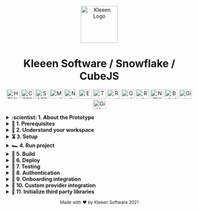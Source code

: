 <p align="center">
  <img
    alt="Kleeen Logo"
    height="100"
    src="https://staging4.kleeen.software/wp-content/uploads/2019/05/cropped-ks-favicon-1.png"
    width="100"
  >
</p>
<h1 align="center">
  Kleeen Software / Snowflake / CubeJS
</h1>

<p align="center">
  <img alt="HTML5" width="35" height="25" src="https://cdn.jsdelivr.net/gh/devicons/devicon/icons/html5/html5-original-wordmark.svg" />
  <img alt="CSS3" width="35" height="25" src="https://cdn.jsdelivr.net/gh/devicons/devicon/icons/css3/css3-original-wordmark.svg" />
  <img alt="SASS" width="35" height="25" src="https://cdn.jsdelivr.net/gh/devicons/devicon/icons/sass/sass-original.svg" />
  <img alt="Material UI" width="35" height="25" src="https://cdn.jsdelivr.net/gh/devicons/devicon/icons/materialui/materialui-original.svg" />
  <img alt="NodeJS" width="35" height="25" src="https://cdn.jsdelivr.net/gh/devicons/devicon/icons/nodejs/nodejs-original-wordmark.svg" />
  <img alt="Express" width="35" height="25" src="https://cdn.jsdelivr.net/gh/devicons/devicon/icons/express/express-original.svg" />
  <img alt="TypeScript" width="35" height="25" src="https://cdn.jsdelivr.net/gh/devicons/devicon/icons/typescript/typescript-original.svg" />
  <img alt="ReactJS" width="35" height="25" src="https://cdn.jsdelivr.net/gh/devicons/devicon/icons/react/react-original-wordmark.svg" />
  <img alt="GraphQL" width="35" height="25" src="https://cdn.jsdelivr.net/gh/devicons/devicon/icons/graphql/graphql-plain-wordmark.svg" />
  <img alt="Redux" width="35" height="25" src="https://cdn.jsdelivr.net/gh/devicons/devicon/icons/redux/redux-original.svg" />
  <img alt="NPM" width="35" height="25" src="https://cdn.jsdelivr.net/gh/devicons/devicon/icons/npm/npm-original-wordmark.svg" />
  <img alt="Babel" width="35" height="25" src="https://cdn.jsdelivr.net/gh/devicons/devicon/icons/babel/babel-original.svg" />
  <img alt="Git" width="35" height="25" src="https://cdn.jsdelivr.net/gh/devicons/devicon/icons/git/git-original-wordmark.svg" />
  <img alt="GitHub" width="35" height="25" src="https://cdn.jsdelivr.net/gh/devicons/devicon/icons/github/github-original.svg" />
</p>

<details>
  <summary><b>:scientist: 1. About the Prototype</b></summary>

The data in this prototype come from three different sources, Kleeen Synthetic data, [Snowflake](https://www.snowflake.com/), and Snowflake through [Cube.JS](https://cube.dev/).

Following is the list of widgets connected to CubeJS and Snowflake data sources.

**Snowflake**

- Widget: Most Recent In-Store Sales |
  [Source Code](apps/api/src/graphql/custom/widgetResolvers/object_listing_c29df561_a8a4_45b3_9eac_f879dbaff776.ts)

- Widget: Most Sold Items This Week | [Source Code](apps/api/src/graphql/custom/widgetResolvers/widget_44ef1d94_b75e_4f2f_bde6_3101d0e7be7d.ts)

- Widget: Items with Lowest Inventory | [Source Code](apps/api/src/graphql/custom/widgetResolvers/widget_83f1fd76_e0a4_4f55_b694_27aadf9b0012.ts)

- Widget: Popular Deals This Month | [Source Code](apps/api/src/graphql/custom/widgetResolvers/widget_b6f762fb_5f03_4e86_8430_99ca4c1b4c1c.ts)

- Widget: Purchase Locations | [Source Code](apps/api/src/graphql/custom/widgetResolvers/widget_c9d539e7_a88c_4d3f_a237_6ae4f8de0327.ts)

**CubeJS**

- Widget: Most Recent Web Sales | [Source Code](apps/api/src/graphql/custom/widgetResolvers/object_listing_b2a1508d_a714_4988_b75a_bc44495a3060.ts)

</details>

<details>
  <summary><b>🧰  1. Prerequisites</b></summary>

You need to have a basic understanding of **`JavaScript`**, **`Node.js`**, and **`NPM`** to continue.

##### 1.1 _Install Node Version Manager_

We recommend to use [NVM](https://github.com/nvm-sh/nvm).

```sh
  curl -o- https://raw.githubusercontent.com/nvm-sh/nvm/v0.37.2/install.sh | bash
```

Check GitHub repository to verify any change in [the installation process](https://github.com/nvm-sh/nvm#install--update-script).

##### 1.2 _Setup your .nvmrc file_

This project has a `.nvmrc` file containing the node version number supported and tested. [Check the repository to configure your terminal](https://github.com/nvm-sh/nvm#nvmrc).

Calling `nvm use` automatically in a directory with a `.nvmrc` file. If it finds it, it will switch to that version; if not, it will use the default version.

##### 1.3 _Install Node_

```sh
  nvm install <NODE_VERSION_ON_NVMRC_FILE>
  nvm use <NODE_VERSION_ON_NVMRC_FILE>
```

</details>

<details>
  <summary><b>🧭  2. Understand your workspace</b></summary>
  Run:

```sh
  npm run dep-graph
```

to see a diagram of the dependencies of your projects.

</details>

<details>
  <summary><b>⏳ 3. Setup</b></summary>

##### 3.1 _Install packages_

```sh
  npm install | bash
```

</details>

<details>
  <summary><b>🏎  4. Run project</b></summary>

You can run this **template** using the following commands in a different console.

To run both **_frontend_** and **_backend_**:

```sh
  npm run start
```

**Client only**

```sh
  npm run start:client
```

**API only**

```sh
  npm run start:api
```

</details>

<details>
  <summary><b>🚜  5. Build</b></summary>

##### 5.1 _Build_

```sh
  nx build cloud
```

to build the project. The build artifacts will be stored in the `dist/` directory. Use the `--prod` flag for a production build.

</details>

<details>
  <summary><b>🚀  6. Deploy</b></summary>

##### 6.1 _Deploy with Serverless Framework_

```sh
  npm install -g serverless@<CHECK_VERSION_AT_buildspec.yml_FILE>
```

</details>

<details>
  <summary><b>🧪  7. Testing</b></summary>

##### 7.1 _Unit tests_

```sh
  nx test cloud
```

to execute the unit tests via [Jest](https://jestjs.io).

```sh
  npm run affected:test
```

to execute the unit tests affected by a change.

##### 7.2 _E2E (end-to-end) tests_

By default, [Nx](https://nx.dev/react/cli/e2e) uses [Cypress](https://www.cypress.io) to run E2E tests.

Start Cypress with

```sh
  nx e2e {appName}-e2e --watch
```

to execute the end-to-end tests in Interactive Watch Mode.

Run e2e tests for the applications affected by changes.

```sh
  npm run affected:e2e
```

Run the respective .spec
Change files in your app, Cypress should re-run its tests.

</details>

<details>
  <summary><b>🔐  8. Authentication</b></summary>

##### 8.1 _How to add custom integrations_

**Kleeen Software** provides the option to extend the default _authentication_ or implements new ones.

To support custom workflows, **_`@kleeen/auth library`_** exposes a set of types and interfaces.

```javascript
import { Integrations, KSAuth } from '@kleeen/auth';
KSAuth.configure({
  authenticationHandler: new Integrations.CognitoAuthenticationHandler(),
});
```

##### 8.2 _IAuthenticationHandler base definition_

**_IAuthenticationHandler_** interface is the blueprint to implement different workflows.

Here is an example of a custom implementation:

```javascript
import 'firebase/auth';
import firebase from 'firebase/app';
import { Integrations } from '@kleeen/auth';

/* Your web app's Firebase configuration */
const firebaseConfig = {
  apiKey: '',
  authDomain: '',
  databaseURL: '',
  projectId: '',
  storageBucket: '',
  messagingSenderId: '',
  appId: '',
};

export class FirebaseAuthenticationHandler extends Integrations.AuthenticationHandler {
  constructor(config: typeof firebaseConfig = firebaseConfig) {
    super();
    /* Initialize Firebase */
    firebase.initializeApp(firebaseConfig);
  }

  /* Sign in a register user using username and password */
  async signIn(options: SignInOptions): Promise<IUser> {
    const { password, username } = options;
    const response = await firebase.auth().signInWithEmailAndPassword(username, password);
    return {
      ...response,
      email: response?.user?.email,
      getUsername: () => response?.user?.displayName,
      role: null, // Set here the default for the current user
      roles: [], // set here the list of roles assigned for the current user
    };
  }

  /**
   A function that takes a new context object and update it if needed
  @param {Record<string, any>} context is an existing context
  @return {Record<string, any>} with an updated context
  **/

  setContext(context: Record<string, any>): Record<string, any> {
    return {
      ...context,
      headers: {
        ...context.headers,
        MY_CUSTOM_HEADER: 'GOING HERE',
      },
    };
  }
}
```

##### 8.3 _Update the authentication handler_

Following is the example of configuring the **_KSAuth_** class to use the custom implementation.

```javascript
import { FirebaseAuthenticationHandler } from './google-firebase';
import firebaseConfiguration from './custom-implementations/firebase.json';

KSAuth.configure({
  authenticationHandler: new FirebaseAuthenticationHandler(firebaseConfiguration),
});
```

##### 8.4 _Running unit tests_

Run

```sh
  nx test auth
```

to execute the unit tests via [Jest](https://jestjs.io).

##### 8.5 _Login Role and UI Access Manager Integration_

To connect a login to the FE app, it's needed to implement an AuthenticationHandler like `libs/auth/src/lib/integrations/aws-cognito/aws-cognito.ts`, that is the one used in our own prototypes.

When implementing this 'authenticator,' the currentAuthenticatedUser function needs to return a shape like `{ ...anyUserInfoNeeded, role: 'ADMIN' }`, role its required, but if it's not provided, the access-control did not interfere with anything.

##### NOTES

- the role values depend on what the **_`apps/cloud/src/app/settings/role-access-keys.json`_** have on the permissions and can be any string.
- The **_role-access-keys.json_** is created for our generated UI proposes grouping each page into **_NAVIGATION_** key and next each page have **_WIDGETS_**, **_VIEWS_** and can have more specific components also can be extended but to also reflect access on the UI, the **_AccessControl_** component is needed.
- the UI implementation follows the rules and uses the **_access-manager_** module from the **_ks-ui-react_**.

</details>

<details>
  <summary><b>🎫  9. Onboarding integration</b></summary>

##### 9.1 _Relate paths_

onboarding settings = `apps/cloud/src/app/modules/generated/components/on-boarding/on-boarding.settings.ts`

##### 9.2 _How onboarding decides when to show_

The condition used to decide if the onBoarding shows is a combination between the onboarding settings (because the feature itself can be off) and the onboarding preferences redux state, the path in the redux state used for getting if the **`onBoarding`** should show is **`endUserPreference`**.**`onBoardingPreferences.showOnBoarding`**. That **`onBoardingPreferences`** is one of the props receive in the component below and can be manipulated with the response of the query **`getOnboardingPreferences`** (needs to be implemented in custom API).

##### 9.2 _Queries called by onboarding_

**`getOnboardingPreferences`**: is called at the start of **`onboarding`**, it filled the **`onBoardingPreferences`** state with the response so can be used to inject data to this custom component or disable the onboarding for certain users or cases.

**`setOnBoardingPreference`**: is call with the action **`preferencesActions.setOnBoardingPreference`** and it can be used to store some data related to **`onBoarding`** or set info related to user like turn off next **`onboarding`** for the same user.

##### 9.2 _PreferencesActions actions injected_

With the action **`preferencesActions.setOnBoardingPreference`** you can change the **`onBoardingPreferences`** state and it also calls a **`BE`** query **`setOnBoardingPreference`** (needs to be implemented in custom API) to save preferences for the **`onboarding`** (for example setting the flag in real **`BE`** to false so the user does not get the onboarding a second time).

##### 9.2 _Implemented in custom API_

Some of the queries that the **`onboarding`** throws does not have a **`BE`** query the catch it, all the firm and shape is defined on the **`FE`** but it needs to be added to the custom **`API schema`** and resolvers y order to getting it on the **`GraphQL`** middleware.

example on `apps/api/src/graphql/custom/operations/custom-schema.ts`

```javascript
export const customSchema = gql`
  extend type Query {
    getOnboardingPreferences: OnboardingPreferences
    setOnboardingPreferences(input: PreferencesInput): OnboardingPreferences
  }
`;
```

on `apps/api/src/graphql/custom/operations/custom-resolvers.ts`

```javascript
export const customResolvers: IResolvers = {
  Query: {
    getOnboardingPreferences: () => ({ showOnBoarding: true }),
    setOnboardingPreferences: (input) => ({ success: true }),
  },
};
```

Please refer to the official documentation about how to add your custom schema.

For more information please visit [Apollo GraphQL Documentation](https://www.apollographql.com/docs/apollo-server/schema/schema/)

All in these files can change except the shape and name of the export component.

</details>

<details>
  <summary><b>🛃  10. Custom provider integration</b></summary>

##### 10.1 _Create a new custom provider_

As End-Developers, it is quite common that you need to share some data, and that data needs to be accessible by many components at different nesting levels inside your application. Also, you might need to integrate third party tools which should be enabled at application level, and not at workflow level.

In the path `apps/cloud/src/app/modules/custom/providers/` you can add any custom global provider you need, for example you can use a higher order component pattern to wrap the whole application with your custom global provider; In this case, let's integrate a third-party tool like Intercom, using the react-use-intercom module:

Add a new file called **`intercom-provider.ts`**, then add the following higher order component:

```javascript
import { IntercomProvider } from 'react-use-intercom';
import { environment } from '../../../../environments/environment';

const intercomAppId = 'your-intercom-app-id';

interface IntercomProviderProps {
  children: JSX.Element; // This represents the whole application
}

// This is the way to wrap the whole application with your Custom Global Provider
export function CustomIntercomProvider({ children }: IntercomProviderProps) {
  return <IntercomProvider appId={intercomAppId}>{children}</IntercomProvider>;
}
```

##### 10.2 _Add our new custom provider_

For those reasons, Kleeen provides an easy way to add Custom Global Providers to your application, so you can fulfill those requirements, and more simply going to `apps/cloud/src/app/modules/custom/providers/index.ts` file, there you have this custom barrel:

```javascript
export const CustomProviders = [];
```

Import and add the new Custom Global Provider that we just did to the Custom Providers catalog:

```javascript
import { CustomIntercomProvider } from './intercom-provider';

export const CustomProviders = [CustomIntercomProvider];
```

</details>

<details>
  <summary><b>🛃  11. Initialize third party libraries</b></summary>

##### 11.1 _Add third party libraries to initialize_

As End-Developers, it is common that you need to call or initialize third-party libraries on top of the react chain.

In the path `apps/cloud/src/app/modules/custom/third-parties/third-party-initialize.ts` you can add any function or hook to the **`thirdPartyInitialize`** array, so we can initialize Intercom as a custom third party as it is in the example below:

```javascript
import { useIntercom } from 'react-use-intercom';

export const thirdPartyInitialize = [useIntercom];
```

</details>

<p align="center">
  <small>
    Made with ❤️  by Kleeen Software 2021
  </small>
</p>
